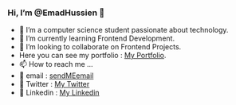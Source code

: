 ### Hi, I’m @EmadHussien 👋
- 👀 I’m a computer science student passionate about technology.
- 🌱 I’m currently learning Frontend Development.
- 💞️ I’m looking to collaborate on Frontend Projects.
- Here you can see my portfolio : <a href= "https://emadhussien.github.io/" target = "_blank" >My Portfolio</a>.
- 📫 How to reach me ... 
- 📩 email : <a href= "mailto:emadhssien851@gmail.com" target = "_blank">sendMEemail</a>
- 💬 Twitter : <a href= "https://twitter.com/EmadHussien_98" target = "_blank">My Twitter</a>
- 📲 Linkedin : <a href= "https://www.linkedin.com/in/emadhussien98/" target = "_blank">My Linkedin</a>




<!---
EmadHussien/EmadHussien is a ✨ special ✨ repository because its `README.md` (this file) appears on your GitHub profile.
You can click the Preview link to take a look at your changes.
--->
